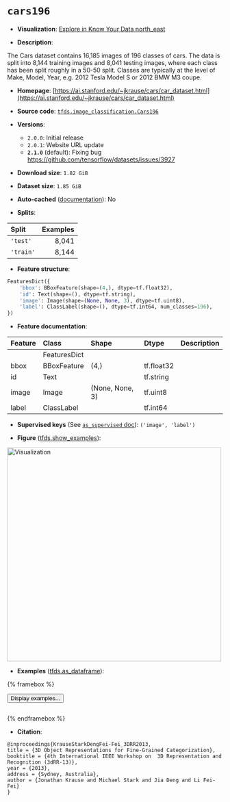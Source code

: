 <div itemscope itemtype="http://schema.org/Dataset">
  <div itemscope itemprop="includedInDataCatalog" itemtype="http://schema.org/DataCatalog">
    <meta itemprop="name" content="TensorFlow Datasets" />
  </div>
  <meta itemprop="name" content="cars196" />
  <meta itemprop="description" content="The Cars dataset contains 16,185 images of 196 classes of cars. The data is split into 8,144 training images and 8,041 testing images, where each class has been split roughly in a 50-50 split. Classes are typically at the level of Make, Model, Year, e.g. 2012 Tesla Model S or 2012 BMW M3 coupe.&#10;&#10;To use this dataset:&#10;&#10;```python&#10;import tensorflow_datasets as tfds&#10;&#10;ds = tfds.load(&#x27;cars196&#x27;, split=&#x27;train&#x27;)&#10;for ex in ds.take(4):&#10;  print(ex)&#10;```&#10;&#10;See [the guide](https://www.tensorflow.org/datasets/overview) for more&#10;informations on [tensorflow_datasets](https://www.tensorflow.org/datasets).&#10;&#10;&lt;img src=&quot;https://storage.googleapis.com/tfds-data/visualization/fig/cars196-2.1.0.png&quot; alt=&quot;Visualization&quot; width=&quot;500px&quot;&gt;&#10;&#10;" />
  <meta itemprop="url" content="https://www.tensorflow.org/datasets/catalog/cars196" />
  <meta itemprop="sameAs" content="https://ai.stanford.edu/~jkrause/cars/car_dataset.html" />
  <meta itemprop="citation" content="@inproceedings{KrauseStarkDengFei-Fei_3DRR2013,&#10;title = {3D Object Representations for Fine-Grained Categorization},&#10;booktitle = {4th International IEEE Workshop on  3D Representation and Recognition (3dRR-13)},&#10;year = {2013},&#10;address = {Sydney, Australia},&#10;author = {Jonathan Krause and Michael Stark and Jia Deng and Li Fei-Fei}&#10;}" />
</div>

# `cars196`


*   **Visualization**:
    <a class="button button-with-icon" href="https://knowyourdata-tfds.withgoogle.com/#tab=STATS&dataset=cars196">
    Explore in Know Your Data
    <span class="material-icons icon-after" aria-hidden="true"> north_east
    </span> </a>

*   **Description**:

The Cars dataset contains 16,185 images of 196 classes of cars. The data is
split into 8,144 training images and 8,041 testing images, where each class has
been split roughly in a 50-50 split. Classes are typically at the level of Make,
Model, Year, e.g. 2012 Tesla Model S or 2012 BMW M3 coupe.

*   **Homepage**:
    [https://ai.stanford.edu/~jkrause/cars/car_dataset.html](https://ai.stanford.edu/~jkrause/cars/car_dataset.html)

*   **Source code**:
    [`tfds.image_classification.Cars196`](https://github.com/tensorflow/datasets/tree/master/tensorflow_datasets/image_classification/cars196.py)

*   **Versions**:

    *   `2.0.0`: Initial release
    *   `2.0.1`: Website URL update
    *   **`2.1.0`** (default): Fixing bug
        https://github.com/tensorflow/datasets/issues/3927

*   **Download size**: `1.82 GiB`

*   **Dataset size**: `1.85 GiB`

*   **Auto-cached**
    ([documentation](https://www.tensorflow.org/datasets/performances#auto-caching)):
    No

*   **Splits**:

Split     | Examples
:-------- | -------:
`'test'`  | 8,041
`'train'` | 8,144

*   **Feature structure**:

```python
FeaturesDict({
    'bbox': BBoxFeature(shape=(4,), dtype=tf.float32),
    'id': Text(shape=(), dtype=tf.string),
    'image': Image(shape=(None, None, 3), dtype=tf.uint8),
    'label': ClassLabel(shape=(), dtype=tf.int64, num_classes=196),
})
```

*   **Feature documentation**:

Feature | Class        | Shape           | Dtype      | Description
:------ | :----------- | :-------------- | :--------- | :----------
        | FeaturesDict |                 |            |
bbox    | BBoxFeature  | (4,)            | tf.float32 |
id      | Text         |                 | tf.string  |
image   | Image        | (None, None, 3) | tf.uint8   |
label   | ClassLabel   |                 | tf.int64   |

*   **Supervised keys** (See
    [`as_supervised` doc](https://www.tensorflow.org/datasets/api_docs/python/tfds/load#args)):
    `('image', 'label')`

*   **Figure**
    ([tfds.show_examples](https://www.tensorflow.org/datasets/api_docs/python/tfds/visualization/show_examples)):

<img src="https://storage.googleapis.com/tfds-data/visualization/fig/cars196-2.1.0.png" alt="Visualization" width="500px">

*   **Examples**
    ([tfds.as_dataframe](https://www.tensorflow.org/datasets/api_docs/python/tfds/as_dataframe)):

<!-- mdformat off(HTML should not be auto-formatted) -->

{% framebox %}

<button id="displaydataframe">Display examples...</button>
<div id="dataframecontent" style="overflow-x:auto"></div>
<script>
const url = "https://storage.googleapis.com/tfds-data/visualization/dataframe/cars196-2.1.0.html";
const dataButton = document.getElementById('displaydataframe');
dataButton.addEventListener('click', async () => {
  // Disable the button after clicking (dataframe loaded only once).
  dataButton.disabled = true;

  const contentPane = document.getElementById('dataframecontent');
  try {
    const response = await fetch(url);
    // Error response codes don't throw an error, so force an error to show
    // the error message.
    if (!response.ok) throw Error(response.statusText);

    const data = await response.text();
    contentPane.innerHTML = data;
  } catch (e) {
    contentPane.innerHTML =
        'Error loading examples. If the error persist, please open '
        + 'a new issue.';
  }
});
</script>

{% endframebox %}

<!-- mdformat on -->

*   **Citation**:

```
@inproceedings{KrauseStarkDengFei-Fei_3DRR2013,
title = {3D Object Representations for Fine-Grained Categorization},
booktitle = {4th International IEEE Workshop on  3D Representation and Recognition (3dRR-13)},
year = {2013},
address = {Sydney, Australia},
author = {Jonathan Krause and Michael Stark and Jia Deng and Li Fei-Fei}
}
```

